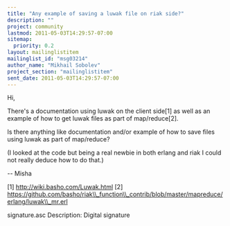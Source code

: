```yaml
---
title: "Any example of saving a luwak file on riak side?"
description: ""
project: community
lastmod: 2011-05-03T14:29:57-07:00
sitemap:
  priority: 0.2
layout: mailinglistitem
mailinglist_id: "msg03214"
author_name: "Mikhail Sobolev"
project_section: "mailinglistitem"
sent_date: 2011-05-03T14:29:57-07:00
---
```



Hi,

There's a documentation using luwak on the client side[1] as well as an
example of how to get luwak files as part of map/reduce[2].

Is there anything like documentation and/or example of how to save files
using luwak as part of map/reduce?

(I looked at the code but being a real newbie in both erlang and riak I
could not really deduce how to do that.)

--
Misha

[1] http://wiki.basho.com/Luwak.html
[2] 
https://github.com/basho/riak\\_function\\_contrib/blob/master/mapreduce/erlang/luwak\\_mr.erl


signature.asc
Description: Digital signature
